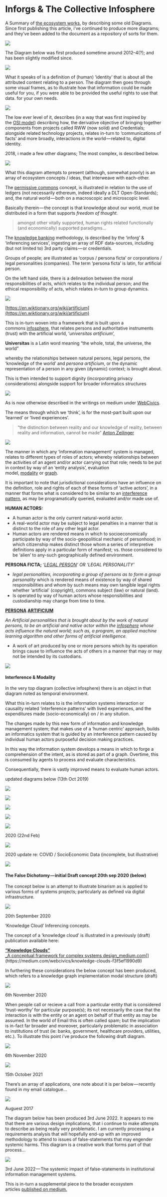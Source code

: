 # Inforgs & The Collective Infosphere

A Summary of [the ecosystem works](https://medium.com/webcivics/), by describing some old Diagrams. Since first publishing this article, i’ve continued to produce more diagrams; and they’ve been added to the document as a repository of sorts for them.

![](https://cdn-images-1.medium.com/max/800/1*12q-94b1uvP9icn9YIHUrQ.png)

The Diagram below was first produced sometime around 2012–4(?); and has been slightly modified since.

![](https://cdn-images-1.medium.com/max/800/1*A0HS2neDalCnVs3DKBZTsQ.png)

What it speaks of is a definition of (human) ‘identity’ that is about all the attributed content relating to a person. The diagram then goes through some visual frames, as to illustrate how that information could be made useful for you, if you were able to be provided the useful rights to use that data. for your own needs.

![](https://cdn-images-1.medium.com/max/800/1*whjhzHypf0Xuhi3dJBEJcA.png)

The low ever level of it, describes (in a way that was first inspired by the [OSI model](https://en.wikipedia.org/wiki/OSI_model)) describing how, the derivative objective of bringing together components from projects called RWW (now solid) and Credentials; alongside related technology projects, relates in-turn to ‘communications of facts’ and more broadly, interactions in the world — related to, digital identity.

2018, i made a few other diagrams; The most complex, is described below.

![](https://cdn-images-1.medium.com/max/800/1*iGzdEyUWAzT7TDjU6IUvTQ.png)

What this diagram attempts to present (although, somewhat poorly) is an array of ecosystem concepts / ideas, that interweave with each-other.

The [permissive commons](https://medium.com/webcivics/permissioned-commons-7fc33a1ce23e) concept, is illustrated in relation to the use of ledgers (not necessarily ethereum, indeed ideally a DLT Open-Standards); and, the natural world — both on a macroscopic and microscopic level.

Basically therein — the concept is that knowledge about our world, must be distributed in a form that supports _freedom of thought_.

> amongst other vitally supported, human rights related functionally (and economically) supported paradigms…

The [knowledge banking](https://medium.com/webcivics/knowledge-banking-infrastructure-164e19242b99) methodology, is described by the ‘inforg’ & ‘inferencing services’, ingesting an array of RDF data-sources, including (but not limited to) 3rd party claims — or credentials.

Groups of people; are illustrated as ‘corpus / persona ficta’ or corporations / legal personalities (companies). The term ‘persona ficta’ is latin, for artificial person.

On the left hand side, there is a delineation between the moral responsibilities of acts, which relates to the individual person; and the ethical responsibility of acts, which relates in-turn to group dynamics.

![](https://cdn-images-1.medium.com/max/800/1*4dy7oFHDk1LYcz5jzjcTfQ.png)

[https://en.wiktionary.org/wiki/artificium](https://en.wiktionary.org/wiki/artificium)

This is in-turn woven into a framework that is built upon a commons [infosphere](https://en.wikipedia.org/wiki/Infosphere), that relates persons and authoritative instruments (trust) with the artificial world, ‘_universitas artificium_’,

**Universitas** is a Latin word meaning “the whole, total, the universe, the world”

whereby the relationships between natural persons, legal persons, the ‘knowledge of the world’ and _persona artificium_, or the dynamic representation of a person in any given (dynamic) context; is brought about.

This is then intended to support dignity (incorporating privacy considerations) alongside support for broader informatics structures

![](https://cdn-images-1.medium.com/max/800/1*MtZMSyCcl5UwCtz8vDf8Mw.png)

As is now otherwise described in the writings on medium under [WebCivics](https://medium.com/webcivics/).

The means through which we ‘think’, is for the most-part built upon our ‘learned’ or ‘lived experiences’.

> “the distinction between reality and our knowledge of reality, between reality and information, cannot be made” [Anton Zeilinger](https://www.nature.com/articles/438743a)

![](https://cdn-images-1.medium.com/max/800/1*nFrwj8arc6BUjv4TqckKfw.png)

The manner in which any ‘information management’ system is managed, relates to different types of roles of actors; whereby relationships between the activities of an agent and/or actor carrying out that role; needs to be put in context by way of an ‘entity analysis’, evaluation model, [modality](https://en.wikipedia.org/wiki/Modality) or [graph](https://en.wikipedia.org/wiki/Graph_theory).

It is important to note that jurisdictional considerations have an influence on the definition, role and rights of each of these forms of ‘active actors’, in a manner that forms what is considered to be similar to an [interference pattern](https://en.wikipedia.org/wiki/Wave_interference), as may be programatically queried, evaluated and/or made use of.

**HUMAN ACTORS:**

-   A human actor is the only current natural-world actor.
-   A real-world actor may be subject to legal penalties in a manner that is distinct to the role of any other legal actor.
-   Human actors are rendered means in which to socioeconomically participate by way of the socio-geopolitical mechanic of personhood; in which citizenship makes distinct those whom a series of interpretive definitions apply in a particular form of manifest; vs. those considered to be ‘alien’ to any-such geographically defined environment.

**PERSONA FICTA;** _‘_[_LEGAL PERSON_](https://en.wikipedia.org/wiki/Legal_person)_‘ OR ‘LEGAL PERSONALITY’_

-   _legal personalities, incorporating a group of persons as to form a group personality_ which is rendered means of existence by way of shared responsibilities and whom by such means may own tangible legal rights whether ‘artificial’ (copyright), commons subject (law) or natural (land).
-   Is operated by way of human actors whose responsibilities and custodianship may change from time to time.

[**PERSONA**](https://en.wiktionary.org/wiki/persona) [**ARTIFICIUM**](https://en.wiktionary.org/wiki/artificium)

_An Artificial personalities that is brought about by the work of natural persons, to be an artificial and native actor within the_ [_infosphere_](https://en.wikipedia.org/wiki/Infosphere) _whose acts influence the natural world; such as, a program, an applied machine learning algorithm and other forms of artificial intelligence._

-   A work of art produced by one or more persons which by its operation brings cause to influence the acts of others in a manner that may or may not be intended by its custodians.

![](https://cdn-images-1.medium.com/max/800/1*Uoy402GQgCKhAoy5GmD2zQ.gif)

#### Interference & Modality

In the very top diagram (collective infosphere) there is an object in that diagram noted as temporal environment.

What this in-turn relates to is the information systems interaction or causality related ‘interference patterns’ with lived experiences, and the expenditures made (socio-economically) on / in any sitution.

The changes made by this new form of information and knowledge management system; that makes use of a ‘human centric’ approach, builds an informatics system that is guided by an interference pattern caused by individual human actors purposeful decision making practices.

In this way the information system develops a means in which to forge a comprehension of the intent, as is stored as part of a graph. Overtime, this is consumed by agents to process and evaluate characteristics.

Consequentially, there is vastly improved means to evaluate human actors.

updated diagrams below (13th Oct 2019)

![](https://miro.medium.com/max/1400/1*Mndcd2_AwdpcsqcOTv4CQw.webp)

![](https://miro.medium.com/max/1400/1*KmK542pvXZq02SxaRarnNw.webp)

![](https://miro.medium.com/max/1400/1*lgJfS9OZ-6LHAip2MkUO8Q.webp)

![](https://miro.medium.com/max/1400/1*iDV7e5JuUltlcavjyn4yCg.webp)

![](https://miro.medium.com/max/1400/1*wBie1gPdwkYD4IZ_QZy3tQ.webp)

2020 (22nd Feb)

![](https://miro.medium.com/max/1400/1*yR3LJBkX1hkymsDlBDqEhQ.webp)

2020 update re: COVID / SocioEconomic Data (incomplete, but illustrative)

![](https://miro.medium.com/max/1400/1*pJ9jGGIKcy4mMhp2YNfBMA.webp)

#### The False Dichotomy — initial Draft concept 20th sep 2020 (below)

The concept below is an attempt to illustrate binarism as is applied to various forms of systems projects; particularly as defined via digital infrastructure.

![](https://miro.medium.com/max/1400/1*5KzkYHRy0B_OKP3aagsqhg.webp)

20th September 2020

‘Knowledge Cloud’ Inferencing concepts.

The concept of a ‘knowledge cloud’ is illustrated in a previously (draft) publication available here:

[**“Knowledge Clouds”**  
_A conceptual framework for complex systems design_medium.com](https://medium.com/webcivics/knowledge-clouds-f3f5ef1990d9 "https://medium.com/webcivics/knowledge-clouds-f3f5ef1990d9")[](https://medium.com/webcivics/knowledge-clouds-f3f5ef1990d9)

In furthering these considerations the below concept has been produced, which refers to a knowledge graph implementation modal structure (draft)

![](https://miro.medium.com/max/1400/1*ANLhq8VK4RlVEnMOsB-Y6w.webp)

6th November 2020

When people call or recieve a call from a particular entity that is considered ‘trust-worthy’ for particular purpose(s); its not necessarily the case that the interaction is with the entity or an agent on behalf of that entity as may be assumed. In the world of Email this is often called spam; but the implication is in-fact far broader and moreover, particularly problematic in association to institutions of trust (ie: banks, government, healthcare providers, utilities, etc.). To illustrate this point i’ve produce the following draft diagram.

![](https://miro.medium.com/max/1400/1*4X63V9IMCgYOfPp6grnpwg.webp)

6th November 2020

![](https://miro.medium.com/max/1400/1*OD62QRiDXQd5mBdR_MiFpQ.webp)

15th October 2021

There’s an array of applications, one note about it is per below — recently found in my email catalogue…

![](https://miro.medium.com/max/1400/1*5ZkJanqN3-smykyO-EtciA.webp)

Auguest 2017

The diagram below has been produced 3rd June 2022. It appears to me that there are various design implications, that i continue to make attempts to describe as being really very problematic. I am currently processing a requirements analysis that will hopefully end-up with an improved methodology to attend to issues of false-statements that may engender systemic harms. This diagram is a creative work that forms part of that process…

![](https://miro.medium.com/max/1400/1*NGagGzFuqyDOwFKOsjrqhQ.webp)

3rd June 2022 — The systemic impact of false-statements in institutional information management systems.

This is in-turn a supplemental piece to the broader ecosystem articles [published on medium.](https://medium.com/webcivics/)